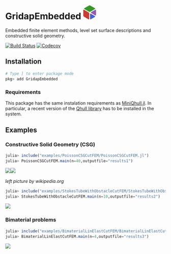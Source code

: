 # GridapEmbedded <img src="https://github.com/gridap/Gridap.jl/blob/master/images/color-logo-only.png" width="40" title="Gridap logo">

Embedded finite element methods, level set surface descriptions and constructive solid geometry.

[![Build Status](https://travis-ci.com/gridap/GridapEmbedded.jl.svg?branch=master)](https://travis-ci.com/gridap/GridapEmbedded.jl)
[![Codecov](https://codecov.io/gh/gridap/GridapEmbedded.jl/branch/master/graph/badge.svg)](https://codecov.io/gh/gridap/GridapEmbedded.jl)

## Installation

```julia
# Type ] to enter package mode
pkg> add GridapEmbedded 
```

### Requirements

This package has the same instalation requirements as [MiniQhull.jl](https://github.com/gridap/MiniQhull.jl).
In particular, a recent version of the [Qhull library](http://www.qhull.org/) has to be installed in the system.

## Examples

### Constructive Solid Geometry (CSG)

```julia
julia> include("examples/PoissonCSGCutFEM/PoissonCSGCutFEM.jl")
julia> PoissonCSGCutFEM.main(n=40,outputfile="results1")
```

<img src="https://upload.wikimedia.org/wikipedia/commons/8/8b/Csg_tree.png" width="300"><img src="https://github.com/gridap/GridapEmbedded.jl/blob/master/examples/PoissonCSGCutFEM/PoissonCSGCutFEM_solution.png?raw=true" width="300">

*left picture by wikipedia.org*

```julia
julia> include("examples/StokesTubeWithObstacleCutFEM/StokesTubeWithObstacleCutFEM.jl")
julia> StokesTubeWithObstacleCutFEM.main(n=10,outputfile="results2")
```

<img src="https://github.com/gridap/GridapEmbedded.jl/blob/master/examples/StokesTubeWithObstacleCutFEM/StokesTubeWithObstacleCutFEM_solution.png?raw=true" width="600">

### Bimaterial problems

```julia
julia> include("examples/BimaterialLinElastCutFEM/BimaterialLinElastCutFEM.jl")
julia> BimaterialLinElastCutFEM.main(n=4,outputfile="results3")
```

<img src="https://raw.githubusercontent.com/gridap/GridapEmbedded.jl/master/examples/BimaterialLinElastCutFEM/BimaterialLinElastCutFEM_solution.png" width="400">


